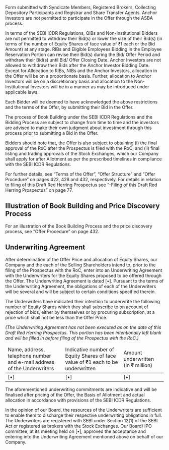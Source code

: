 Form submitted with Syndicate Members, Registered Brokers, Collecting Depository Participants and Registrar and Share Transfer Agents. Anchor Investors are not permitted to participate in the Offer through the ASBA process.

In terms of the SEBI ICDR Regulations, QIBs and Non-Institutional Bidders are not permitted to withdraw their Bid(s) or lower the size of their Bid(s) (in terms of the number of Equity Shares of face value of ₹1 each or the Bid Amount) at any stage. RIBs and Eligible Employees Bidding in the Employee Reservation Portion can revise their Bid(s) during the Bid/ Offer Period and withdraw their Bid(s) until Bid/ Offer Closing Date. Anchor Investors are not allowed to withdraw their Bids after the Anchor Investor Bidding Date. Except for Allocation to RIBs, NIBs and the Anchor Investors, allocation in the Offer will be on a proportionate basis. Further, allocation to Anchor Investors will be on a discretionary basis and allocation to the Non-Institutional Investors will be in a manner as may be introduced under applicable laws.

Each Bidder will be deemed to have acknowledged the above restrictions and the terms of the Offer, by submitting their Bid in the Offer.

The process of Book Building under the SEBI ICDR Regulations and the Bidding Process are subject to change from time to time and the investors are advised to make their own judgment about investment through this process prior to submitting a Bid in the Offer.

Bidders should note that, the Offer is also subject to obtaining (i) the final approval of the RoC after the Prospectus is filed with the RoC; and (ii) final listing and trading approvals of the Stock Exchanges, which our Company shall apply for after Allotment as per the prescribed timelines in compliance with the SEBI ICDR Regulations.

For further details, see “Terms of the Offer”, “Offer Structure” and “Offer Procedure” on pages 422, 428 and 432, respectively. For details in relation to filing of this Draft Red Herring Prospectus see “-Filing of this Draft Red Herring Prospectus” on page 77.

## Illustration of Book Building and Price Discovery Process

For an illustration of the Book Building Process and the price discovery process, see “Offer Procedure” on page 432.

## Underwriting Agreement

After determination of the Offer Price and allocation of Equity Shares, our Company and the each of the Selling Shareholders intend to, prior to the filing of the Prospectus with the RoC, enter into an Underwriting Agreement with the Underwriters for the Equity Shares proposed to be offered through the Offer. The Underwriting Agreement is dated [•]. Pursuant to the terms of the Underwriting Agreement, the obligations of each of the Underwriters will be several and will be subject to certain conditions specified therein.

The Underwriters have indicated their intention to underwrite the following number of Equity Shares which they shall subscribe to on account of rejection of bids, either by themselves or by procuring subscription, at a price which shall not be less than the Offer Price.

*(The Underwriting Agreement has not been executed as on the date of this Draft Red Herring Prospectus. This portion has been intentionally left blank and will be filled in before filing of the Prospectus with the RoC.)*

<table><thead><tr><td>Name, address, telephone number and e-mail address of the Underwriters</td><td>Indicative number of Equity Shares of face value of ₹1 each to be underwritten</td><td>Amount underwritten (in ₹ million)</td></tr></thead><tbody><tr><td>[•]</td><td>[•]</td><td>[•]</td></tr></tbody></table>

The aforementioned underwriting commitments are indicative and will be finalised after pricing of the Offer, the Basis of Allotment and actual allocation in accordance with provisions of the SEBI ICDR Regulations.

In the opinion of our Board, the resources of the Underwriters are sufficient to enable them to discharge their respective underwriting obligations in full. The Underwriters are registered with SEBI under Section 12(1) of the SEBI Act or registered as brokers with the Stock Exchanges. Our Board/ IPO committee, at its meeting held on [•], approved the acceptance and entering into the Underwriting Agreement mentioned above on behalf of our Company.